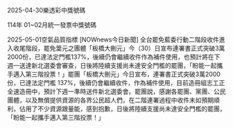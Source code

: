
2025-04-30樂透彩中獎號碼

                                
114年 01~02月統一發票中獎號碼
                             
2025-05-01空氣品質指標
                              [NOWnews今日新聞] 全台罷免藍委行動二階段收件進入收尾階段，罷免葉元之團體「板橋大刪元」今（30）日宣布連署書正式突破3萬2000份，已達法定門檻137%，後續仍會繼續收件作為補件使用，也預計將在下週一送達新北選委會審查，日後將陸續支援尚未達安全門檻的罷團，「盼能一起攜手邁入第三階投票！」罷團「板橋大刪元」今日宣布，連署書正式突破3萬2000份，已達法定門檻 137%，後續仍會繼續收件，作為補件使用，目前造冊組志工正全速造冊中，預計下週一準時送件新北選委會。罷團說，感謝各罷團、黨團、公民團體，以及無償提供資源的各界公民超人們，在二階連署過程中收件未如預期順利，佔用了不少資源跟量能，感到抱歉，日後將陸續支援尚未達安全門檻的罷團，「盼能一起攜手邁入第三階投票！」